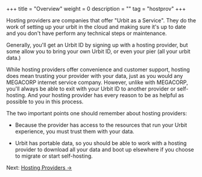 +++
title = "Overview"
weight = 0
description = ""
tag = "hostprov"
+++

Hosting providers are companies that offer "Urbit as a Service".  They do the work of setting up your urbit in the cloud and making sure it's up to date and you don't have perform any technical steps or maintenance.

Generally, you'll get an Urbit ID by signing up with a hosting provider, but some allow you to bring your own Urbit ID, or even your pier (all your urbit data.)

While hosting providers offer convenience and customer support, hosting does mean trusting your provider with your data, just as you would any MEGACORP internet service company. However, unlike with MEGACORP, you'll always be able to exit with your Urbit ID to another provider or self-hosting.  And your hosting provider has every reason to be as helpful as possible to you in this process.

The two important points one should remember about hosting providers:

- Because the provider has access to the resources that run your Urbit experience, you must trust them with your data.

- Urbit has portable data, so you should be able to work with a hosting provider to download all your data and boot up elsewhere if you choose to migrate or start self-hosting.


Next: [Hosting Providers -&gt;](/getting-started/providers)